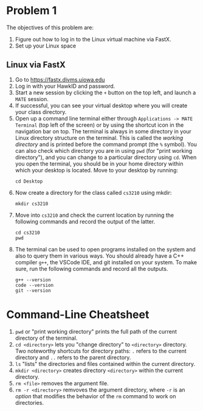 # Problem 1
The objectives of this problem are:
1. Figure out how to log in to the Linux virtual machine
via FastX.
2. Set up your Linux space 

## Linux via FastX
1. Go to https://fastx.divms.uiowa.edu
2. Log in with your HawkID and password.
3. Start a new session by clicking the `+` button on the 
top left, and launch a `MATE` session.
4. If successful, you can see your virtual desktop where
you will create your class directory.
5. Open up a command line terminal either through
`Applications -> MATE Terminal` (top left of the screen)
or by using the shortcut icon in the navigation bar on top. The terminal is always in some directory in your
Linux directory structure on the terminal. This
is called the *working directory* and is printed
before the command prompt (the `%` symbol). You can also
check which directory you are in using `pwd`
(for "print working directory"), and
you can change to a particular directory 
using `cd`. When you open the terminal, you should
be in your home directory within which your 
desktop is located. Move to your desktop by 
running:
    ```
    cd Desktop
    ```
6. Now create a directory for the class called `cs3210`
using mkdir:
    ```
    mkdir cs3210
    ```
7. Move into `cs3210` and check the current location
by running the following commands and record the output of the latter.
    ```
    cd cs3210
    pwd
    ```
8. The terminal can be used to open programs installed on the system and also to query them in various ways. 
You should already have a C++ compiler `g++`, the
VSCode IDE, and git installed on your system. To 
make sure, run the following commands and record all the outputs.
    ```
    g++ --version
    code --version
    git --version
    ```

# Command-Line Cheatsheet
1. `pwd` or "print working directory" prints the full path of the current directory of the terminal.
2. `cd <directory>` lets you "change directory" to `<directory>` directory. Two noteworthy shortcuts for directory paths: `.` refers to the current directory and `..` refers to the parent directory.
3. `ls` "lists" the directories and files contained within the current directory.
4. `mkdir <directory>` creates directory `<directory>` within the current directory.
5. `rm <file>` removes the argument file.
6. `rm -r <directory>` remvoves the argument directory, 
where `-r` is an *option* that modifies the behavior of the `rm` command to work on directories.